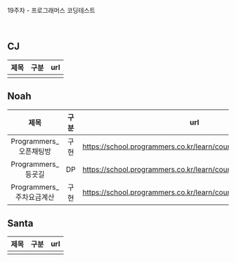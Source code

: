 19주차 - 프로그래머스 코딩테스트

</br>

## CJ

|제목|구분|url|
|:------:|:---:|:---:|
||||

## Noah

| 제목 | 구분 | url |
|:------:|:---:|:---:|
|Programmers_오픈채팅방|구현|https://school.programmers.co.kr/learn/courses/30/lessons/42888|
|Programmers_등굣길|DP|https://school.programmers.co.kr/learn/courses/30/lessons/42898|
|Programmers_주차요금계산|구현|https://school.programmers.co.kr/learn/courses/30/lessons/92341|

## Santa

|제목|구분|url|
|:------:|:---:|:---:|
||||
